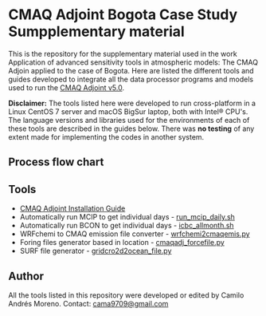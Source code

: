# CMAQ Adjoint Bogota Case Study <br>Sumpplementary material </font> 

This is the repository for the supplementary material used in the work Application of advanced sensitivity tools in atmospheric models: The CMAQ Adjoin applied to the case of Bogota. Here are listed the different tools and guides developed to integrate all the data processor programs and models used to run the [CMAQ Adjoint v5.0](https://gmd.copernicus.org/articles/13/2925/2020/).

**Disclaimer:** The tools listed here were developed to run cross-platform in a Linux CentOS 7 server and macOS BigSur laptop, both with Intel® CPU's. The language versions and libraries used for the environments of each of these tools are described in the guides below. There was **no testing** of any extent made for implementing the codes in another system.

## Process flow chart

<!--TODO: poner el flowchart -->

## Tools

- [CMAQ Adjoint Installation Guide](https://github.com/kamitoteles/CMAQ_Installation_tutorial)
- Automatically run MCIP to get individual days - [run_mcip_daily.sh](mcip/)
- Automatically run BCON to get individual days - [icbc_allmonth.sh](bcon/)
- WRFchemi to CMAQ emission file converter - [wrfchemi2cmaqemis.py](https://github.com/kamitoteles/Mozart2CMAQemis)
- Foring files generator based in location - [cmaqadj_forcefile.py](https://github.com/kamitoteles/Forcingfile_generator_CMAQ_adj_v4.5)
- SURF file generator - [gridcro2d2ocean_file.py](https://github.com/kamitoteles/GRIDCRO2D_to_OCEAN)

## Author

All the tools listed in this repository were developed or edited by Camilo Andrés Moreno. Contact: cama9709@gmail.com
